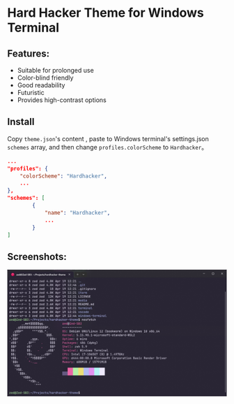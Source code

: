 # Hard Hacker Theme for Windows Terminal

## Features:
* Suitable for prolonged use
* Color-blind friendly
* Good readability
* Futuristic
* Provides high-contrast options

## Install

Copy `theme.json`'s content , paste to Windows terminal's settings.json `schemes` array,
and then change `profiles.colorScheme` to `Hardhacker`。

```json
...
"profiles": {
    "colorScheme": "Hardhacker",
    ...
},
"schemes": [
        {
            "name": "Hardhacker",
            ...
        }
]
```



## Screenshots:
![Windows Terminal](screenshots/windows%20terminal.png)
